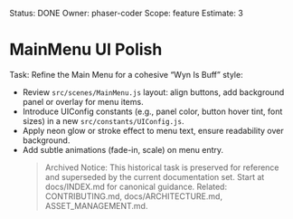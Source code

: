 Status: DONE
Owner: phaser-coder
Scope: feature
Estimate: 3

# MainMenu UI Polish

Task: Refine the Main Menu for a cohesive “Wyn Is Buff” style:

- Review `src/scenes/MainMenu.js` layout: align buttons, add background panel or overlay for menu items.
- Introduce UIConfig constants (e.g., panel color, button hover tint, font sizes) in a new `src/constants/UIConfig.js`.
- Apply neon glow or stroke effect to menu text, ensure readability over background.
- Add subtle animations (fade-in, scale) on menu entry.
    > Archived Notice: This historical task is preserved for reference and superseded by the current documentation set. Start at docs/INDEX.md for canonical guidance. Related: CONTRIBUTING.md, docs/ARCHITECTURE.md, ASSET_MANAGEMENT.md.
